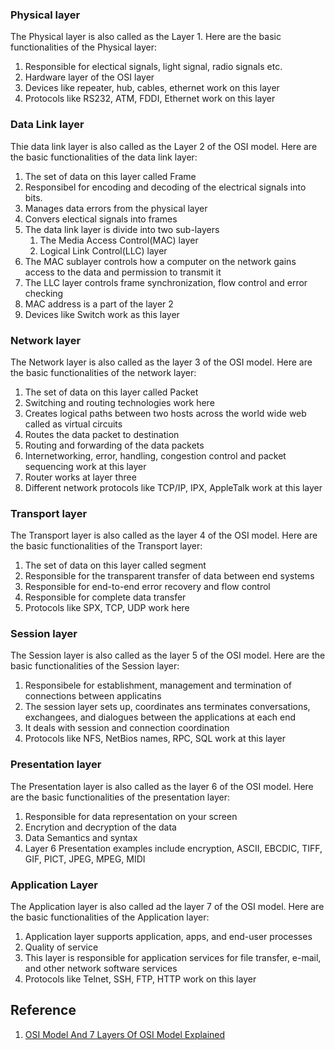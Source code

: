 ### Physical layer

The Physical layer is also called as the Layer 1. Here are the basic functionalities of the Physical layer:
1. Responsible for electical signals, light signal, radio signals etc.
1. Hardware layer of the OSI layer
1. Devices like repeater, hub, cables, ethernet work on this layer
1. Protocols like RS232, ATM, FDDI, Ethernet work on this layer

### Data Link layer

Thie data link layer is also called as the Layer 2 of the OSI model. Here are the basic functionalities of the data link layer:
1. The set of data on this layer called Frame
1. Responsibel for encoding and decoding of the electrical signals into bits.
1. Manages data errors from the physical layer
1. Convers electical signals into frames
1. The data link layer is divide into two sub-layers
    1. The Media Access Control(MAC) layer
    1. Logical Link Control(LLC) layer
1. The MAC sublayer controls how a computer on the network gains access to the data and  permission to transmit it
1. The LLC layer controls frame synchronization, flow control and error checking
1. MAC address is a part of the layer 2
1. Devices like Switch work as this layer

### Network layer

The Network layer is also called as the layer 3 of the OSI model. Here are the basic functionalities of the network layer:
1. The set of data on this layer called Packet
1. Switching and routing technologies work here
1. Creates logical paths between two hosts across the world wide web called as virtual circuits
1. Routes the data packet to destination
1. Routing and forwarding of the data packets
1. Internetworking, error, handling, congestion control and packet sequencing work at this layer
1. Router works at layer three
1. Different network protocols like TCP/IP, IPX, AppleTalk work at this layer

### Transport layer

The Transport layer is also called as the layer 4 of the OSI model. Here are the basic functionalities of the Transport layer:
1. The set of data on this layer called segment
1. Responsible for the transparent transfer of data between end systems
1. Responsible for end-to-end error recovery and flow control
1. Responsible for complete data transfer
1. Protocols like SPX, TCP, UDP work here

### Session layer

The Session layer is also called as the layer 5 of the OSI model. Here are the basic functionalities of the Session layer:
1. Responsibele for establishment, management and termination of connections between applicatins
1. The session layer sets up, coordinates ans terminates conversations, exchangees, and dialogues between the applications at each end
1. It deals with session and connection coordination
1. Protocols like NFS,  NetBios names, RPC, SQL work at this layer

### Presentation layer

The Presentation layer is also called as the layer 6 of the OSI model. Here are the basic functionalities of the presentation layer:
1. Responsible for data representation on your screen
1. Encrytion and decryption of the data
1. Data Semantics and syntax
1. Layer 6 Presentation examples include encryption, ASCII, EBCDIC, TIFF, GIF, PICT, JPEG, MPEG, MIDI

### Application Layer

The Application layer is also called ad the layer 7 of the OSI model. Here are the basic functionalities of the Application layer:
1. Application layer supports application, apps, and end-user processes
1. Quality of service
1. This layer is responsible for application services for file transfer, e-mail, and other network software services
1. Protocols like Telnet, SSH, FTP, HTTP work on this layer

## Reference

1. [OSI Model And 7 Layers Of OSI Model Explained](https://fossbytes.com/osi-model-7-layers-osi-model-explained/)